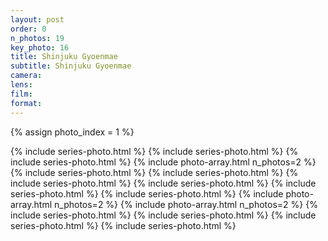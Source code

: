 ```yaml
---
layout: post
order: 0
n_photos: 19
key_photo: 16
title: Shinjuku Gyoenmae
subtitle: Shinjuku Gyoenmae
camera: 
lens: 
film: 
format: 
---
```


{% assign photo_index = 1 %}

{% include series-photo.html %}
{% include series-photo.html %}
{% include series-photo.html %}
{% include photo-array.html n_photos=2 %}
{% include series-photo.html %}
{% include series-photo.html %}
{% include series-photo.html %}
{% include series-photo.html %}
{% include series-photo.html %}
{% include series-photo.html %}
{% include photo-array.html n_photos=2 %}
{% include photo-array.html n_photos=2 %}
{% include series-photo.html %}
{% include series-photo.html %}
{% include series-photo.html %}
{% include series-photo.html %}
